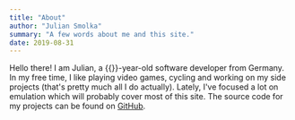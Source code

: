 ```yaml
---
title: "About"
author: "Julian Smolka"
summary: "A few words about me and this site."
date: 2019-08-31
---
```

Hello there! I am Julian, a {{<age>}}-year-old software developer from Germany. In my free time, I like playing video games, cycling and working on my side projects (that's pretty much all I do actually). Lately, I've focused a lot on emulation which will probably cover most of this site. The source code for my projects can be found on [GitHub](https://github.com/jsmolka).
